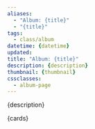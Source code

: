 ```yaml
---
aliases:
  - "Album: {title}"
  - "{title}"
tags: 
  - class/album
datetime: {datetime}
updated: 
title: "Album: {title}"
description: {description}
thumbnail: {thumbnail}
cssclasses:
  - album-page
---
```


{description}

<div id="my-gallery" class="justified-gallery">
  {cards}
</div>